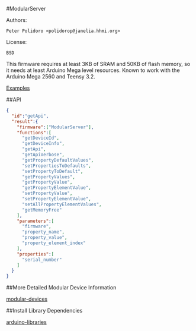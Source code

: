 #ModularServer

Authors:

    Peter Polidoro <polidorop@janelia.hhmi.org>

License:

    BSD

This firmware requires at least 3KB of SRAM and 50KB of flash
memory, so it needs at least Arduino Mega level resources. Known to
work with the Arduino Mega 2560 and Teensy 3.2.

[Examples](./examples)

##API

```json
{
  "id":"getApi",
  "result":{
    "firmware":["ModularServer"],
    "functions":[
      "getDeviceId",
      "getDeviceInfo",
      "getApi",
      "getApiVerbose",
      "getPropertyDefaultValues",
      "setPropertiesToDefaults",
      "setPropertyToDefault",
      "getPropertyValues",
      "getPropertyValue",
      "getPropertyElementValue",
      "setPropertyValue",
      "setPropertyElementValue",
      "setAllPropertyElementValues",
      "getMemoryFree"
    ],
    "parameters":[
      "firmware",
      "property_name",
      "property_value",
      "property_element_index"
    ],
    "properties":[
      "serial_number"
    ]
  }
}
```

##More Detailed Modular Device Information

[modular-devices](https://github.com/janelia-modular-devices/modular-devices)

##Install Library Dependencies

[arduino-libraries](https://github.com/janelia-arduino/arduino-libraries)
